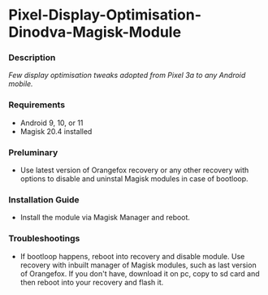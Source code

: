# Pixel-Display-Optimisation-Dinodva-Magisk-Module

### Description
*Few display optimisation tweaks adopted from Pixel 3a to any Android mobile.*

### Requirements
* Android 9, 10, or 11
* Magisk 20.4 installed

### Preluminary
* Use latest version of Orangefox recovery or any other recovery with options to disable and uninstal Magisk modules in case of bootloop.

### Installation Guide
* Install the module via Magisk Manager and reboot.

### Troubleshootings
* If bootloop happens, reboot into recovery and disable module. Use recovery with inbuilt manager of Magisk modules, such as last version of Orangefox. If you don't have, download it on pc, copy to sd card and then reboot into your recovery and flash it.

